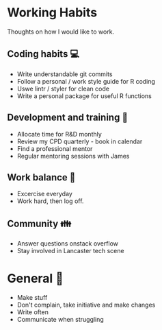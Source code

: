 # Working Habits

Thoughts on how I would like to work.

## Coding habits :computer:

* Write understandable git commits
* Follow a personal / work style guide for R coding
* Uswe lintr / styler for clean code
* Write a personal package for useful R functions

## Development and training :notebook:

* Allocate time for R&D monthly
* Review my CPD quarterly - book in calendar
* Find a professional mentor
* Regular mentoring sessions with James

## Work balance :runner:

* Excercise everyday
* Work hard, then log off.

## Community :family:

* Answer questions onstack overflow
* Stay involved in Lancaster tech scene

# General :rocket:

* Make stuff
* Don't complain, take initiative and make changes
* Write often
* Communicate when struggling 


